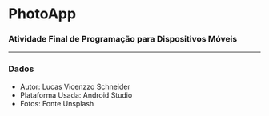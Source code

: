 # PhotoApp
### Atividade Final de Programação para Dispositivos Móveis

---

### Dados
- Autor: Lucas Vicenzzo Schneider
- Plataforma Usada: Android Studio
- Fotos: Fonte Unsplash
